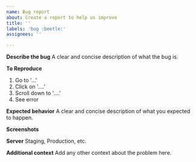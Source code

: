 ```yaml
---
name: Bug report
about: Create a report to help us improve
title: ''
labels: 'bug :beetle:'
assignees: ''

---
```


**Describe the bug**
A clear and concise description of what the bug is.

**To Reproduce**
1. Go to '...'
2. Click on '....'
3. Scroll down to '....'
4. See error

**Expected behavior**
A clear and concise description of what you expected to happen.

**Screenshots**

**Server**
Staging, Production, etc.

**Additional context**
Add any other context about the problem here.
